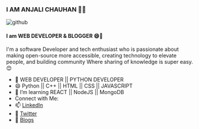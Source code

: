 ### I AM ANJALI CHAUHAN 👋✨

![github](https://user-images.githubusercontent.com/56559378/88052779-663cdc00-cb78-11ea-99f8-520ff3c7d037.png)
####  I am WEB DEVELOPER & BLOGGER 😄🦄 
I'm a software Developer and tech enthusiast who is passionate about making open-source more accessible, creating technology to elevate people, and building community Where sharing of knowledge is super easy. 😊
- 🌱  WEB DEVELOPER || PYTHON DEVELOPER
- 😄 Python || C++ || HTML || CSS || JAVASCRIPT
- 🤔 I’m learning REACT || NodeJS || MongoDB
- Connect with Me:  
- 📫 <a href="https://www.linkedin.com/in/anjali-chauhan-31283b190/">LinkedIn</a>
- 💼 <a href="https://twitter.com/AnjaliC62057085">Twitter</a>
- 💬 <a href="https://www.blogger.com/profile/11038997497995701306">Blogs</a>
